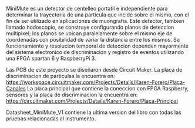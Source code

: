 MiniMute es un detector de centelleo portatil e independiente para determinar la trayectoria de una particula que incide sobre el mismo,
con el fin de ser utilizado en aplicaciones de muongrafia. Este detector, tambien llamado hodoscopio, se construye configurando planos 
de deteccion multipixel; los planos se ubican paralelamente sobre el mismo eje de coordenadas con posibilidad de variar la distancia 
entre los mismos. Su funcionamiento y resolucion temporal de deteccion dependen mayormente del sistema electronico de discriminacion 
y registro de eventos utilizando una FPGA spartan 6 y RaspberryPi 3. 

Las PCB de este proyecto se diseñaron desde Circuit Maker. La placa de discriminacion de particulas la encuentra en: https://workspace.circuitmaker.com/Projects/Details/Karen-Forero/Placa-Canales La placa principal que contiene la coneccion con FPGA Raspberry, sensores y la placa de discriminacion la encuentra en: https://circuitmaker.com/Projects/Details/Karen-Forero/Placa-Principal

Datasheet_MiniMute_V1 contiene la ultima version del libro con todas las pruebas relacionadas al instrumento. 
